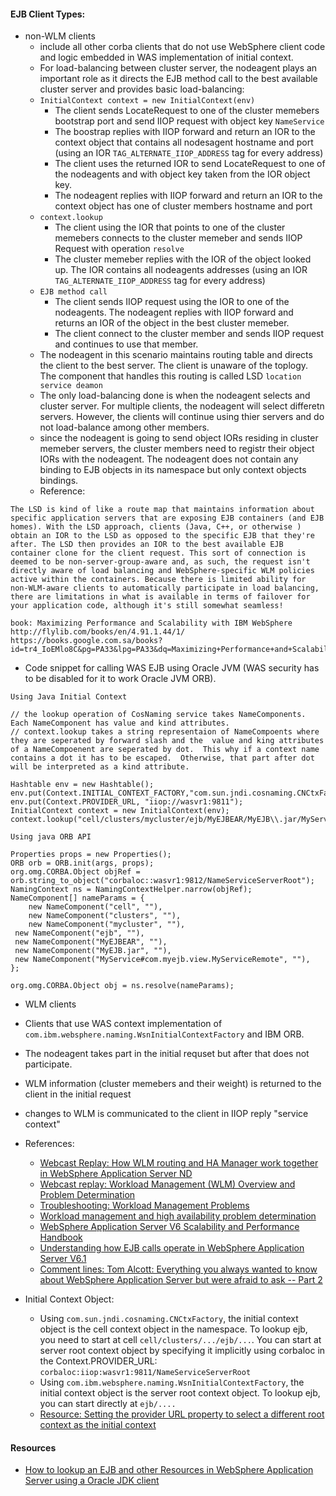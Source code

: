 #### EJB Client Types:

* non-WLM clients
  * include all other corba clients that do not use WebSphere client code and logic embedded in WAS implementation of initial context.
  * For load-balancing between cluster server, the nodeagent plays an important role as it directs the EJB method call to the best available cluster server and provides basic load-balancing:
   * `InitialContext context = new InitialContext(env)`
     * The client sends LocateRequest to one of the cluster memebers bootstrap port and send IIOP request with object key `NameService`
     * The boostrap replies with IIOP forward and return an IOR to the context object that contains all nodesagent hostname and port (using an  IOR `TAG_ALTERNATE_IIOP_ADDRESS` tag for every address)
     * The client uses the returned IOR to send LocateRequest to one of the nodeagents and with object key taken from the IOR object key.
     * The nodeagent replies with IIOP forward and return an IOR to the context object has one of cluster members hostname and port
   * `context.lookup`
     * The client using the IOR that points to one of the cluster memebers connects to the cluster memeber and sends IIOP Request with operation `resolve`
     * The cluster memeber replies with the IOR of the object looked up.  The IOR contains all nodeagents addresses (using an IOR `TAG_ALTERNATE_IIOP_ADDRESS` tag for every address)
   * `EJB method call`
     *  The client sends IIOP request using the IOR to one of the nodeagents.  The nodeagent replies with IIOP forward and returns an IOR of the object in the best cluster memeber.
     *  The client connect to the cluster member and sends IIOP request and continues to use that member.
  * The nodeagent in this scenario maintains routing table and directs the client to the best server.  The client is unaware of the toplogy.  The component that handles this routing is called LSD `location service deamon`
  * The only load-balancing done is when the nodeagent selects and cluster server.  For multiple clients, the nodeagent will select differetn servers.  However, the clients will continue using thier servers and do not load-balance among other members.
  *  since the nodeagent is going to send object IORs residing in cluster memeber servers, the cluster members need to registr their object IORs with the nodeagent.  The nodeagent does not contain any binding to EJB objects in its namespace but only context objects bindings.
  * Reference:
```
The LSD is kind of like a route map that maintains information about specific application servers that are exposing EJB containers (and EJB homes). With the LSD approach, clients (Java, C++, or otherwise ) obtain an IOR to the LSD as opposed to the specific EJB that they're after. The LSD then provides an IOR to the best available EJB container clone for the client request. This sort of connection is deemed to be non-server-group-aware and, as such, the request isn't directly aware of load balancing and WebSphere-specific WLM policies active within the containers. Because there is limited ability for non-WLM-aware clients to automatically participate in load balancing, there are limitations in what is available in terms of failover for your application code, although it's still somewhat seamless!

book: Maximizing Performance and Scalability with IBM WebSphere
http://flylib.com/books/en/4.91.1.44/1/
https://books.google.com.sa/books?id=tr4_IoEMlo8C&pg=PA33&lpg=PA33&dq=Maximizing+Performance+and+Scalability+with+IBM+WebSphere&source=bl&ots=oZM57Ffamu&sig=5M6YeNnTgO0Bi7SnP4R7P_GUuEo&hl=en&sa=X&ei=v7uXVd3qMMKsU_TQjAg&ved=0CD8Q6AEwBw#v=onepage&q=LSD&f=false
```
   * Code snippet for calling WAS EJB using Oracle JVM (WAS security has to be disabled for it to work Oracle JVM ORB).  
```
Using Java Initial Context

// the lookup operation of CosNaming service takes NameComponents.  Each NameComponent has value and kind attributes.
// context.lookup takes a string representaion of NameCompoents where they are seperated by forward slash and the  value and king attributes of a NameCompoenent are seperated by dot.  This why if a context name contains a dot it has to be escaped.  Otherwise, that part after dot will be interpreted as a kind attribute.

Hashtable env = new Hashtable(); 
env.put(Context.INITIAL_CONTEXT_FACTORY,"com.sun.jndi.cosnaming.CNCtxFactory");
env.put(Context.PROVIDER_URL, "iiop://wasvr1:9811"); 
InitialContext context = new InitialContext(env);
context.lookup("cell/clusters/mycluster/ejb/MyEJBEAR/MyEJB\\.jar/MyService#com\\.myejb\\.view\\.MyServiceRemote");
```
```
Using java ORB API

Properties props = new Properties();
ORB orb = ORB.init(args, props);
org.omg.CORBA.Object objRef = orb.string_to_object("corbaloc::wasvr1:9812/NameServiceServerRoot");
NamingContext ns = NamingContextHelper.narrow(objRef);
NameComponent[] nameParams = {
	new NameComponent("cell", ""),
	new NameComponent("clusters", ""),
	new NameComponent("mycluster", ""),
 new NameComponent("ejb", ""),
 new NameComponent("MyEJBEAR", ""),
 new NameComponent("MyEJB.jar", ""),
 new NameComponent("MyService#com.myejb.view.MyServiceRemote", ""),
};
		
org.omg.CORBA.Object obj = ns.resolve(nameParams);
```

* WLM clients
 * Clients that use WAS context implementation of `com.ibm.websphere.naming.WsnInitialContextFactory` and IBM ORB.
 * The nodeagent takes part in the initial requset but after that does not participate.
 * WLM information (cluster memebers and their weight) is returned to the client in the initial request
 * changes to WLM is communicated to the client in IIOP reply "service context"
 * References:
   * [Webcast Replay: How WLM routing and HA Manager work together in WebSphere Application Server ND](http://www-01.ibm.com/support/docview.wss?uid=swg27045558)
   * [Webcast replay: Workload Management (WLM) Overview and Problem Determination](http://www-01.ibm.com/support/docview.wss?uid=swg27012101)
   * [Troubleshooting: Workload Management Problems](http://www-01.ibm.com/support/docview.wss?uid=swg21250664)
   * [Workload management and high availability problem determination](ftp://ftp.software.ibm.com/software/iea/content/com.ibm.iea.was_v7/was/7.0/ProblemDetermination/WorkloadManagement.pdf)
   * [WebSphere Application Server V6 Scalability and Performance Handbook](http://www.redbooks.ibm.com/abstracts/sg246392.html?Open)
   * [Understanding how EJB calls operate in WebSphere Application Server V6.1](http://www.ibm.com/developerworks/websphere/techjournal/0807_pape/0807_pape.html)
   * [Comment lines: Tom Alcott: Everything you always wanted to know about WebSphere Application Server but were afraid to ask -- Part 2](http://www.ibm.com/developerworks/websphere/techjournal/0512_col_alcott/0512_col_alcott.html)
   
* Initial Context Object:
  * Using `com.sun.jndi.cosnaming.CNCtxFactory`, the initial context object is the cell context object in the namespace.  To lookup ejb, you need to start at cell `cell/clusters/.../ejb/...`.  You can start at server root context object by specifying it implicitly using corbaloc in the Context.PROVIDER_URL: `corbaloc:iiop:wasvr1:9811/NameServiceServerRoot`
  * Using `com.ibm.websphere.naming.WsnInitialContextFactory`, the initial context object is the server root context object.  To lookup ejb, you can start directly at `ejb/....`
  * [Resource: Setting the provider URL property to select a different root context as the initial context](http://www-01.ibm.com/support/knowledgecenter/SSAW57_8.5.5/com.ibm.websphere.nd.doc/ae/rnam_example_prop5.html?lang=en)
  
#### Resources
* [How to lookup an EJB and other Resources in WebSphere Application Server using a Oracle JDK client](http://www-01.ibm.com/support/docview.wss?uid=swg21382740)

